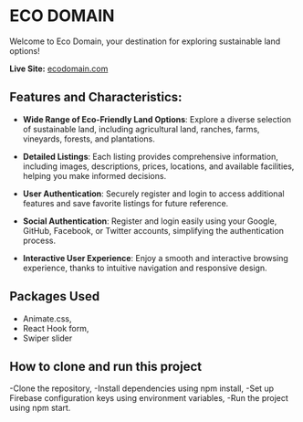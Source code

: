 # ECO DOMAIN

Welcome to Eco Domain, your destination for exploring sustainable land options!

**Live Site:** [ecodomain.com](https://assignment-9-320c5.web.app)

## Features and Characteristics:

- **Wide Range of Eco-Friendly Land Options**: Explore a diverse selection of sustainable land, including agricultural land, ranches, farms, vineyards, forests, and plantations.

- **Detailed Listings**: Each listing provides comprehensive information, including images, descriptions, prices, locations, and available facilities, helping you make informed decisions.

- **User Authentication**: Securely register and login to access additional features and save favorite listings for future reference.

- **Social Authentication**: Register and login easily using your Google, GitHub, Facebook, or Twitter accounts, simplifying the authentication process.

- **Interactive User Experience**: Enjoy a smooth and interactive browsing experience, thanks to intuitive navigation and responsive design.

## Packages Used

- Animate.css,
- React Hook form,
- Swiper slider

## How to clone and run this project
-Clone the repository,
-Install dependencies using npm install,
-Set up Firebase configuration keys using environment variables,
-Run the project using npm start.

